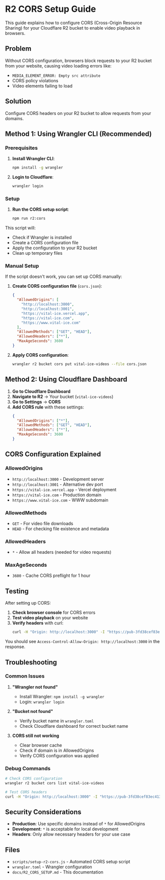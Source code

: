 # R2 CORS Setup Guide

This guide explains how to configure CORS (Cross-Origin Resource Sharing) for your Cloudflare R2 bucket to enable video playback in browsers.

## Problem

Without CORS configuration, browsers block requests to your R2 bucket from your website, causing video loading errors like:
- `MEDIA_ELEMENT_ERROR: Empty src attribute`
- CORS policy violations
- Video elements failing to load

## Solution

Configure CORS headers on your R2 bucket to allow requests from your domains.

## Method 1: Using Wrangler CLI (Recommended)

### Prerequisites

1. **Install Wrangler CLI**:
   ```bash
   npm install -g wrangler
   ```

2. **Login to Cloudflare**:
   ```bash
   wrangler login
   ```

### Setup

1. **Run the CORS setup script**:
   ```bash
   npm run r2:cors
   ```

This script will:
- Check if Wrangler is installed
- Create a CORS configuration file
- Apply the configuration to your R2 bucket
- Clean up temporary files

### Manual Setup

If the script doesn't work, you can set up CORS manually:

1. **Create CORS configuration file** (`cors.json`):
   ```json
   {
     "AllowedOrigins": [
       "http://localhost:3000",
       "http://localhost:3001",
       "https://vital-ice.vercel.app",
       "https://vital-ice.com",
       "https://www.vital-ice.com"
     ],
     "AllowedMethods": ["GET", "HEAD"],
     "AllowedHeaders": ["*"],
     "MaxAgeSeconds": 3600
   }
   ```

2. **Apply CORS configuration**:
   ```bash
   wrangler r2 bucket cors put vital-ice-videos --file cors.json
   ```

## Method 2: Using Cloudflare Dashboard

1. **Go to Cloudflare Dashboard**
2. **Navigate to R2** → Your bucket (`vital-ice-videos`)
3. **Go to Settings** → **CORS**
4. **Add CORS rule** with these settings:
   ```json
   {
     "AllowedOrigins": ["*"],
     "AllowedMethods": ["GET", "HEAD"],
     "AllowedHeaders": ["*"],
     "MaxAgeSeconds": 3600
   }
   ```

## CORS Configuration Explained

### AllowedOrigins
- `http://localhost:3000` - Development server
- `http://localhost:3001` - Alternative dev port
- `https://vital-ice.vercel.app` - Vercel deployment
- `https://vital-ice.com` - Production domain
- `https://www.vital-ice.com` - WWW subdomain

### AllowedMethods
- `GET` - For video file downloads
- `HEAD` - For checking file existence and metadata

### AllowedHeaders
- `*` - Allow all headers (needed for video requests)

### MaxAgeSeconds
- `3600` - Cache CORS preflight for 1 hour

## Testing

After setting up CORS:

1. **Check browser console** for CORS errors
2. **Test video playback** on your website
3. **Verify headers** with curl:
   ```bash
   curl -H "Origin: http://localhost:3000" -I "https://pub-3fd38cef83ec4139b038b229662d7717.r2.dev/cold-ambient-1.mp4"
   ```

You should see `Access-Control-Allow-Origin: http://localhost:3000` in the response.

## Troubleshooting

### Common Issues

1. **"Wrangler not found"**
   - Install Wrangler: `npm install -g wrangler`
   - Login: `wrangler login`

2. **"Bucket not found"**
   - Verify bucket name in `wrangler.toml`
   - Check Cloudflare dashboard for correct bucket name

3. **CORS still not working**
   - Clear browser cache
   - Check if domain is in AllowedOrigins
   - Verify CORS configuration was applied

### Debug Commands

```bash
# Check CORS configuration
wrangler r2 bucket cors list vital-ice-videos

# Test CORS headers
curl -H "Origin: http://localhost:3000" -I "https://pub-3fd38cef83ec4139b038b229662d7717.r2.dev/cold-ambient-1.mp4"
```

## Security Considerations

- **Production**: Use specific domains instead of `*` for AllowedOrigins
- **Development**: `*` is acceptable for local development
- **Headers**: Only allow necessary headers for your use case

## Files

- `scripts/setup-r2-cors.js` - Automated CORS setup script
- `wrangler.toml` - Wrangler configuration
- `docs/R2_CORS_SETUP.md` - This documentation
